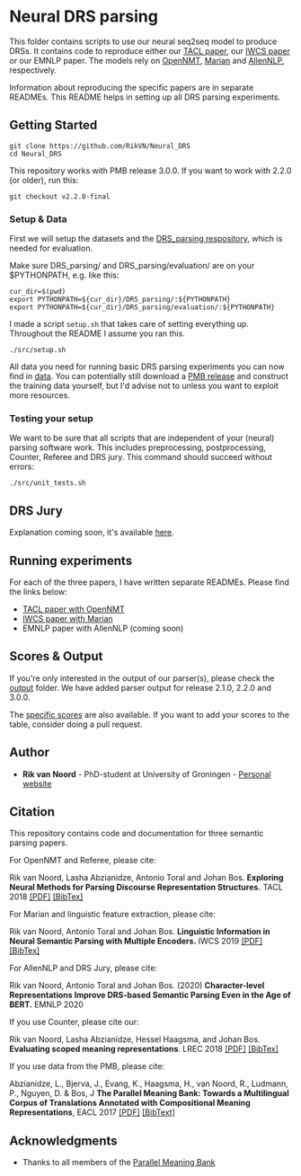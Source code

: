 # Neural DRS parsing

This folder contains scripts to use our neural seq2seq model to produce DRSs. It contains code to reproduce either our [TACL paper](https://www.aclweb.org/anthology/Q18-1043.pdf), our [IWCS paper](https://www.aclweb.org/anthology/W19-0504/) or our EMNLP paper. The models rely on [OpenNMT](http://opennmt.net/), [Marian](https://marian-nmt.github.io/) and [AllenNLP](https://allennlp.org/), respectively.

Information about reproducing the specific papers are in separate READMEs. This README helps in setting up all DRS parsing experiments.

## Getting Started

```
git clone https://github.com/RikVN/Neural_DRS
cd Neural_DRS
```

This repository works with PMB release 3.0.0. If you want to work with 2.2.0 (or older), run this:

```
git checkout v2.2.0-final
```

### Setup & Data

First we will setup the datasets and the [DRS_parsing respository](https://github.com/RikVN/DRS_parsing), which is needed for evaluation.

Make sure DRS_parsing/ and DRS_parsing/evaluation/ are on your $PYTHONPATH, e.g. like this:

```
cur_dir=$(pwd)
export PYTHONPATH=${cur_dir}/DRS_parsing/:${PYTHONPATH}
export PYTHONPATH=${cur_dir}/DRS_parsing/evaluation/:${PYTHONPATH}
```

I made a script ``setup.sh`` that takes care of setting everything up. Throughout the README I assume you ran this.

```
./src/setup.sh
```

All data you need for running basic DRS parsing experiments you can now find in [data](data). You can potentially still download a [PMB release](http://pmb.let.rug.nl/data.php) and construct the training data yourself, but I'd advise not to unless you want to exploit more resources.

### Testing your setup ###

We want to be sure that all scripts that are independent of your (neural) parsing software work. This includes preprocessing, postprocessing, Counter, Referee and DRS jury. This command should succeed without errors:

```
./src/unit_tests.sh
```

## DRS Jury ##

Explanation coming soon, it's available [here](src/drs_jury.py).

## Running experiments ##

For each of the three papers, I have written separate READMEs. Please find the links below:

* [TACL paper with OpenNMT](OpenNMT.md)
* [IWCS paper with Marian](Marian.md)
* EMNLP paper with AllenNLP (coming soon)

## Scores & Output ##

If you're only interested in the output of our parser(s), please check the [output](output) folder.  We have added parser output for release 2.1.0, 2.2.0 and 3.0.0. 

The [specific scores](Scores.md) are also available. If you want to add your scores to the table, consider doing a pull request.

## Author

* **Rik van Noord** - PhD-student at University of Groningen - [Personal website](http://www.rikvannoord.nl)

## Citation ##

This repository contains code and documentation for three semantic parsing papers.

For OpenNMT and Referee, please cite:

Rik van Noord, Lasha Abzianidze, Antonio Toral and Johan Bos. **Exploring Neural Methods for Parsing Discourse Representation Structures.** TACL 2018 [\[PDF\]](https://www.aclweb.org/anthology/Q18-1043.pdf) [\[BibTex\]](https://www.aclweb.org/anthology/Q18-1043.bib)

For Marian and linguistic feature extraction, please cite:

Rik van Noord, Antonio Toral and Johan Bos. **Linguistic Information in Neural Semantic Parsing with Multiple Encoders.** IWCS 2019 [\[PDF\]](https://www.aclweb.org/anthology/W19-0504.pdf) [\[BibTex\]](https://www.aclweb.org/anthology/W19-0504.bib)

For AllenNLP and DRS Jury, please cite:

Rik van Noord, Antonio Toral and Johan Bos. (2020) **Character-level Representations Improve DRS-based Semantic Parsing Even in the Age of BERT.** EMNLP 2020

If you use Counter, please cite our:

Rik van Noord, Lasha Abzianidze, Hessel Haagsma, and Johan Bos. **Evaluating scoped meaning representations**. LREC 2018 [\[PDF\]](https://www.aclweb.org/anthology/L18-1267.pdf) [\[BibTex\]](https://www.aclweb.org/anthology/L18-1267.bib)

If you use data from the PMB, please cite:

Abzianidze, L., Bjerva, J., Evang, K., Haagsma, H., van Noord, R., Ludmann, P., Nguyen, D. & Bos, J **The Parallel Meaning Bank: Towards a Multilingual Corpus of Translations Annotated with Compositional Meaning Representations**, EACL 2017 [\[PDF\]](https://www.aclweb.org/anthology/E17-2039.pdf) [\[BibText\]](https://www.aclweb.org/anthology/E17-2039.bib)


## Acknowledgments

* Thanks to all members of the [Parallel Meaning Bank](http://pmb.let.rug.nl)
